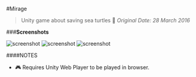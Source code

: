 #Mirage
> Unity game about saving sea turtles :turtle:
> *Original Date: 28 March 2016*

###**Screenshots**

![screenshot](./screenshots/screen1.jpg)
![screenshot](./screenshots/screen2.jpg)
![screenshot](./screenshots/screen3.jpg)

####NOTES
* :video_game: Requires Unity Web Player to be played in browser.

